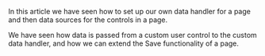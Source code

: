 <properties date="2016-06-24"
SortOrder="19"
/>

In this article we have seen how to set up our own data handler for a page and then data sources for the controls in a page.

We have seen how data is passed from a custom user control to the custom data handler, and how we can extend the Save functionality of a page.
